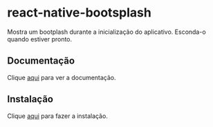 # react-native-bootsplash

Mostra um bootplash durante a inicialização do aplicativo. Esconda-o quando estiver pronto.

## Documentação

Clique [aqui](https://github.com/zoontek/react-native-bootsplash) para ver a documentação.

## Instalação

Clique [aqui](https://www.npmjs.com/package/react-native-bootsplash) para fazer a instalação.
